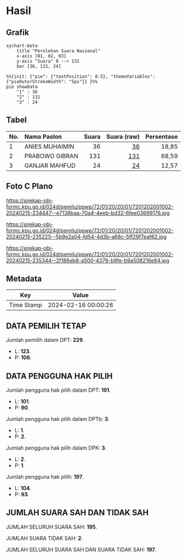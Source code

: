 # Hasil

## Grafik

```mermaid
xychart-beta
    title "Perolehan Suara Nasional"
    x-axis [01, 02, 03]
    y-axis "Suara" 0 --> 131
    bar [36, 131, 24]
```

```mermaid
%%{init: {"pie": {"textPosition": 0.5}, "themeVariables": {"pieOuterStrokeWidth": "5px"}} }%%
pie showData
    "1" : 36
    "2" : 131
    "3" : 24
```

## Tabel

| No. | Nama Paslon    | Suara | Suara (raw) | Persentase |
|:--- |:-------------- | -----:| -----------:| ----------:|
| 1   | ANIES MUHAIMIN | 36    | [36][p-1]   | 18,85      |
| 2   | PRABOWO GIBRAN | 131   | [131][p-2]  | 68,59      |
| 3   | GANJAR MAHFUD  | 24    | [24][p-3]   | 12,57      |


[p-1]: https://github.com/gigit-pemilu/pemilu-2024/blob/main/pilpres/hitung-suara/sub/72-sulawesi-tengah/sub/01-banggai/sub/20-luwuk-selatan/sub/2001-bubung/sub/002-tps/sub/paslon-1.txt
[p-2]: https://github.com/gigit-pemilu/pemilu-2024/blob/main/pilpres/hitung-suara/sub/72-sulawesi-tengah/sub/01-banggai/sub/20-luwuk-selatan/sub/2001-bubung/sub/002-tps/sub/paslon-2.txt
[p-3]: https://github.com/gigit-pemilu/pemilu-2024/blob/main/pilpres/hitung-suara/sub/72-sulawesi-tengah/sub/01-banggai/sub/20-luwuk-selatan/sub/2001-bubung/sub/002-tps/sub/paslon-3.txt

## Foto C Plano

https://sirekap-obj-formc.kpu.go.id/024d/pemilu/ppwp/72/01/20/20/01/7201202001002-20240215-234447--e7138baa-70a4-4eeb-bd32-6fee03699176.jpg

https://sirekap-obj-formc.kpu.go.id/024d/pemilu/ppwp/72/01/20/20/01/7201202001002-20240215-235225--5b9e2a04-fd54-4d3b-a68c-5ff29f7eaf62.jpg

https://sirekap-obj-formc.kpu.go.id/024d/pemilu/ppwp/72/01/20/20/01/7201202001002-20240215-235344--2f186eb8-a500-4379-b9fe-b9a508216e84.jpg


## Metadata

| Key        | Value               |
| ---------- | ------------------- |
| Time Stamp | 2024-02-16 00:00:26 |


## DATA PEMILIH TETAP

Jumlah pemilih dalam DPT: **229**.
 * L: **123**.
 * P: **106**.

## DATA PENGGUNA HAK PILIH

Jumlah pengguna hak pilih dalam DPT: **191**.
 * L: **101**.
 * P: **90**.

Jumlah pengguna hak pilih dalam DPTb: **3**.
 * L: **1**.
 * P: **2**.

Jumlah pengguna hak pilih dalam DPK: **3**.
 * L: **2**.
 * P: **1**.

Jumlah pengguna hak pilih: **197**.
 * L: **104**.
 * P: **93**.

## JUMLAH SUARA SAH DAN TIDAK SAH

JUMLAH SELURUH SUARA SAH: **195**.

JUMLAH SUARA TIDAK SAH: **2**.

JUMLAH SELURUH SUARA SAH DAN SUARA TIDAK SAH: **197**.


